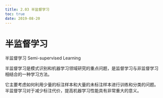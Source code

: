 ```yaml
---
title: 2.03 半监督学习
toc: true
date: 2019-08-20
---
```


# 半监督学习

半监督学习 Semi-supervised Learning


半监督学习是模式识别和机器学习领域研究的重点问题，是监督学习与非监督学习相结合的一种学习方法。

它主要考虑如何利用少量的标注样本和大量的未标注样本进行训练和分类的问题。半监督学习对于减少标注代价，提高机器学习性能具有非常重大的意义。
